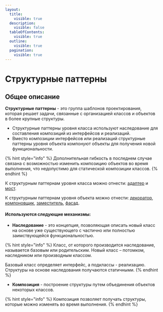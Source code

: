 ```yaml
---
layout:
  title:
    visible: true
  description:
    visible: false
  tableOfContents:
    visible: true
  outline:
    visible: true
  pagination:
    visible: true
---
```


# Структурные паттерны

## Общее описание

**Структурные паттерны** - это группа шаблонов проектирования, которая решает задачи, связанные с организацией классов и объектов в более крупные структуры.

* Структурные паттерны уровня класса используют наследование для составления композиций из интерфейсов и реализаций.
* Вместо композиции интерфейсов или реализаций структурные паттерны уровня объекта компонуют объекты для получения новой функциональности.

{% hint style="info" %}
Дополнительная гибкость в последнем случае связана с возможностью изменить композицию объектов во время выполнения, что недопустимо для статической композиции классов.
{% endhint %}

К структурным паттернам уровня класса можно отнести: [адаптер](adapter/) и [мост](bridge.md).

К структурным паттернам уровня объекта можно отнести: [декоратор](dekorator.md), [компоновщик](composite.md), [заместитель](proxy.md), [фасад](facade.md).

#### Используются следующие механизмы:

* **Наследование** - это концепция, позволяющая описать новый класс на основе уже существующего с частично или полностью заимствующейся функциональностью.&#x20;

{% hint style="info" %}
Класс, от которого производится наследование, называется базовым или родительским. Новый класс – потомком, наследником или производным классом.&#x20;

Базовый класс определяет интерфейс, а подклассы - реализацию. Структуры на основе наследования получаются статичными.
{% endhint %}

* **Композиция** - построение структуры путем объединения объектов некоторых классов.&#x20;

{% hint style="info" %}
Композиция позволяет получать структуры, которые можно изменять во время выполнения.
{% endhint %}
